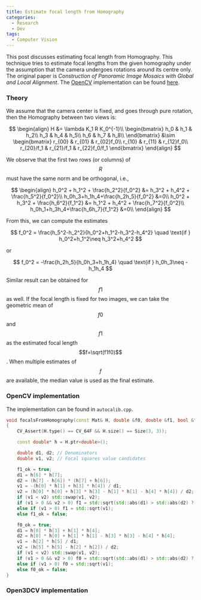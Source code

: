 ```yaml
---
title: Estimate focal length from Homography
categories: 
  - Research
  - Dev
tags:
  - Computer Vision
---
```


This post discusses estimating focal length from Homography. This technique tries to estimate focal lengths from the given homography under the assumption that the camera undergoes rotations around its centre only. The original paper is *Construction of Panoramic Image Mosaics with Global and Local Alignment*. The [OpenCV](https://opencv.org/) implementation can be found [here](https://github.com/opencv/opencv/blob/05b15943d6a42c99e5f921b7dbaa8323f3c042c6/modules/stitching/src/autocalib.cpp).

### Theory
We assume that the camera center is fixed, and goes through pure rotation, then the Homography between two views is:

$$
\begin{align}
H &= \lambda K_1 R K_0^{-1}\\
\begin{bmatrix}
h_0 & h_1 & h_2\\
h_3 & h_4 & h_5\\
h_6 & h_7 & h_8\\
\end{bmatrix} &\sim
\begin{bmatrix}
r_{00} & r_{01} & r_{02}f_0\\
r_{10} & r_{11} & r_{12}f_0\\
r_{20}/f_1 & r_{21}/f_1 & r_{22}f_0/f_1
\end{bmatrix}
\end{align}
$$

We observe that the first two rows (or columns) of $$R$$ must have the same norm and be orthogonal, i.e.,

$$
\begin{align}
h_0^2 + h_1^2 + \frac{h_2^2}{f_0^2} &= h_3^2 + h_4^2 + \frac{h_5^2}{f_0^2}\\
h_0h_3+h_1h_4+\frac{h_2h_5}{f_0^2} &=0\\
h_0^2 + h_3^2 + \frac{h_6^2}{f_1^2} &= h_1^2 + h_4^2 + \frac{h_7^2}{f_0^2}\\
h_0h_1+h_3h_4+\frac{h_6h_7}{f_1^2} &=0\\
\end{align}
$$

From this, we can compute the estimates

$$
f_0^2 = \frac{h_5^2-h_2^2}{h_0^2+h_1^2-h_3^2-h_4^2} \quad \text{if } h_0^2+h_1^2\neq h_3^2+h_4^2
$$

or 

$$
f_0^2 = -\frac{h_2h_5}{h_0h_3+h_1h_4} \quad \text{if } h_0h_3\neq -h_1h_4
$$

Similar result can be obtained for $$f1$$ as well. If the focal length is fixed for two images, we can take the geometric mean of $$f0$$ and $$f1$$ as the estimated focal length $$f=\sqrt(f1f0)$$. When multiple estimates of $$f$$ are available, the median value is used as the final estimate.


### OpenCV implementation
The implementation can be found in `autocalib.cpp`.
```cpp
void focalsFromHomography(const Mat& H, double &f0, double &f1, bool &f0_ok, bool &f1_ok)
{
    CV_Assert(H.type() == CV_64F && H.size() == Size(3, 3));

    const double* h = H.ptr<double>();

    double d1, d2; // Denominators
    double v1, v2; // Focal squares value candidates

    f1_ok = true;
    d1 = h[6] * h[7];
    d2 = (h[7] - h[6]) * (h[7] + h[6]);
    v1 = -(h[0] * h[1] + h[3] * h[4]) / d1;
    v2 = (h[0] * h[0] + h[3] * h[3] - h[1] * h[1] - h[4] * h[4]) / d2;
    if (v1 < v2) std::swap(v1, v2);
    if (v1 > 0 && v2 > 0) f1 = std::sqrt(std::abs(d1) > std::abs(d2) ? v1 : v2);
    else if (v1 > 0) f1 = std::sqrt(v1);
    else f1_ok = false;

    f0_ok = true;
    d1 = h[0] * h[3] + h[1] * h[4];
    d2 = h[0] * h[0] + h[1] * h[1] - h[3] * h[3] - h[4] * h[4];
    v1 = -h[2] * h[5] / d1;
    v2 = (h[5] * h[5] - h[2] * h[2]) / d2;
    if (v1 < v2) std::swap(v1, v2);
    if (v1 > 0 && v2 > 0) f0 = std::sqrt(std::abs(d1) > std::abs(d2) ? v1 : v2);
    else if (v1 > 0) f0 = std::sqrt(v1);
    else f0_ok = false;
}
```

### Open3DCV implementation